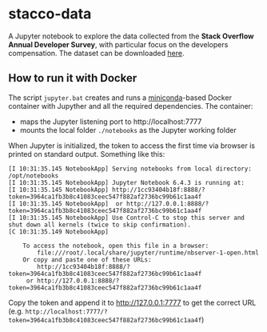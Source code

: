 # stacco-data

A Jupyter notebook to explore the data collected from the **Stack Overflow Annual Developer Survey**, with particular focus on the developers compensation. The dataset can be downloaded [here](https://insights.stackoverflow.com/survey).

## How to run it with Docker
The script `jupyter.bat` creates and runs a [miniconda](https://docs.conda.io/en/latest/miniconda.html)-based Docker container with Jupyther and all the required dependencies. The container:
- maps the Jupyter listening port to http://localhost:7777
- mounts the local folder `./notebooks` as the Jupyter working folder

When  Jupyter is initialized, the token to access the first time via browser is printed on standard output. Something like this:
```text
[I 10:31:35.145 NotebookApp] Serving notebooks from local directory: /opt/notebooks
[I 10:31:35.145 NotebookApp] Jupyter Notebook 6.4.3 is running at:
[I 10:31:35.145 NotebookApp] http://1cc93404b18f:8888/?token=3964ca1fb3b8c41083ceec547f882af2736bc99b61c1aa4f
[I 10:31:35.145 NotebookApp]  or http://127.0.0.1:8888/?token=3964ca1fb3b8c41083ceec547f882af2736bc99b61c1aa4f
[I 10:31:35.145 NotebookApp] Use Control-C to stop this server and shut down all kernels (twice to skip confirmation).
[C 10:31:35.149 NotebookApp]

    To access the notebook, open this file in a browser:
        file:///root/.local/share/jupyter/runtime/nbserver-1-open.html
    Or copy and paste one of these URLs:
        http://1cc93404b18f:8888/?token=3964ca1fb3b8c41083ceec547f882af2736bc99b61c1aa4f
     or http://127.0.0.1:8888/?token=3964ca1fb3b8c41083ceec547f882af2736bc99b61c1aa4f
```
Copy the token and append it to http://127.0.0.1:7777 to get the correct URL (e.g. `http://localhost:7777/?token=3964ca1fb3b8c41083ceec547f882af2736bc99b61c1aa4f`)

